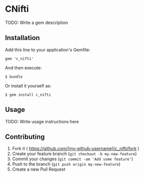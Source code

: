 # CNifti

TODO: Write a gem description

## Installation

Add this line to your application's Gemfile:

    gem 'c_nifti'

And then execute:

    $ bundle

Or install it yourself as:

    $ gem install c_nifti

## Usage

TODO: Write usage instructions here

## Contributing

1. Fork it ( https://github.com/[my-github-username]/c_nifti/fork )
2. Create your feature branch (`git checkout -b my-new-feature`)
3. Commit your changes (`git commit -am 'Add some feature'`)
4. Push to the branch (`git push origin my-new-feature`)
5. Create a new Pull Request
